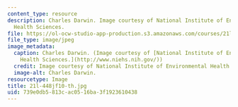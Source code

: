 ```yaml
---
content_type: resource
description: Charles Darwin. Image courtesy of National Institute of Environmental
  Health Sciences.
file: https://ol-ocw-studio-app-production.s3.amazonaws.com/courses/21l-448j-darwin-and-design-fall-2010/739e0db5813cac0516ba3f1923610438_21l-448jf10-th.jpg
file_type: image/jpeg
image_metadata:
  caption: Charles Darwin. (Image courtesy of [National Institute of Environmental
    Health Sciences.](http://www.niehs.nih.gov/))
  credit: Image courtesy of National Institute of Environmental Health Sciences.
  image-alt: Charles Darwin.
resourcetype: Image
title: 21l-448jf10-th.jpg
uid: 739e0db5-813c-ac05-16ba-3f1923610438
---
```


